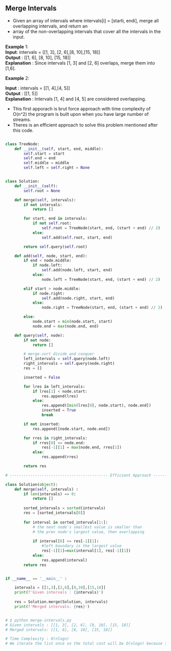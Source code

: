 ## Merge Intervals 

- Given an array of intervals where intervals[i] = [starti, endi], merge all overlapping intervals, and return an 
- array of the non-overlapping intervals that cover all the intervals in the input.

__Example__ 1:<br>
__Input__: intervals = [[1, 3], [2, 6],[8, 10],[15, 18]]<br>
__Output__ : [[1, 6], [8, 10], [15, 18]]<br>
__Explanation__ : Since intervals [1, 3] and [2, 6] overlaps, merge them into [1,6]. <br>

__Example__ 2:

__Input__ : intervals = [[1, 4],[4, 5]]<br>
__Output__ : [[1, 5]]<br>
__Explanation__ : Intervals [1, 4] and [4, 5] are considered overlapping.<br>

- This first apporach is brut force approach with time complexity of O(n^2) the program is built upon when you have large number of streams. 
- Theres is an efficient approach to solve this problem mentioned after this code. 

``` python

class TreeNode:
    def __init__(self, start, end, middle):
        self.start = start
        self.end = end
        self.middle = middle
        self.left = self.right = None


class Solution:
    def __init__(self):
        self.root = None

    def merge(self, intervals):
        if not intervals:
            return []

        for start, end in intervals:
            if not self.root:
                self.root = TreeNode(start, end, (start + end) // 2)
            else:
                self.add(self.root, start, end)

        return self.query(self.root)

    def add(self, node, start, end):
        if end < node.middle:
            if node.left:
                self.add(node.left, start, end)
            else:
                node.left = TreeNode(start, end, (start + end) // 2)

        elif start > node.middle:
            if node.right:
                self.add(node.right, start, end)
            else:
                node.right = TreeNode(start, end, (start + end) // 2)

        else:
            node.start = min(node.start, start)
            node.end = max(node.end, end)

    def query(self, node):
        if not node:
            return []

        # merge-sort divide and conquer
        left_intervals = self.query(node.left)
        right_intervals = self.query(node.right)
        res = []

        inserted = False

        for lres in left_intervals:
            if lres[1] < node.start:
                res.append(lres)
            else:
                res.append([min(lres[0], node.start), node.end])
                inserted = True
                break

        if not inserted:
            res.append([node.start, node.end])

        for rres in right_intervals:
            if rres[0] <= node.end:
                res[-1][1] = max(node.end, rres[1])
            else:
                res.append(rres)

        return res

# ------------------------------------------- Efficient Approach ---------------------------------------------------

class Solution(object):
    def merge(self, intervals) :
        if len(intervals) == 0:
            return []
            
        sorted_intervals = sorted(intervals)
        res = [sorted_intervals[0]]
        
        for interval in sorted_intervals[1:]:
            # the next node's smallest value is smaller than 
            # the prev node's largest value, then overlapping
            
            if interval[0] <= res[-1][1]:
                #left boundary is the largest value
                res[-1][1]=max(interval[1], res[-1][1])
            else:
                res.append(interval)
        return res


if __name__ == '__main__' :

    intervals = [[1,3],[2,6],[8,10],[15,18]]
    print(f'Given intervals : {intervals}')
    
    res = Solution.merge(Solution, intervals)
    print(f'Merged intervals: {res}')


# $ python merge-intervals.py 
# Given intervals : [[1, 3], [2, 6], [8, 10], [15, 18]]
# Merged intervals: [[1, 6], [8, 10], [15, 18]]

# Time Complexity : O(nlogn) 
# We iterate the list once so the total cost will be O(nlogn) because the sort function in python is O(nlogn)
```
